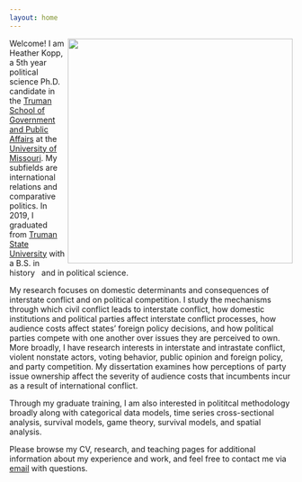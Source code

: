 ```yaml
---
layout: home
---
```

<img align="right" src="https://heatherkopp.github.io/files/kopp.jpg" height="400"/>

Welcome! I am Heather Kopp, a 5th year political science Ph.D. candidate in the [Truman School of Government and Public Affairs](https://www.truman.missouri.edu/) at the [University of Missouri](https://www.missouri.edu/). My subfields are international relations and comparative politics. In 2019, I graduated from [Truman State University](https://www.truman.edu/) with a B.S. in history &nbsp; and in political science. 

My research focuses on domestic determinants and consequences of interstate conflict and on political competition. I study the mechanisms through which civil conflict leads to interstate conflict, how domestic institutions and political parties affect interstate conflict processes, how audience costs affect states’ foreign policy decisions, and how political parties compete with one another over issues they are perceived to own. More broadly, I have research interests in interstate and intrastate conflict, violent nonstate actors, voting behavior, public opinion and foreign policy, and party competition. My dissertation examines how perceptions of party issue ownership affect the severity of audience costs that incumbents incur as a result of international conflict.

Through my graduate training, I am also interested in polititcal methodology broadly along with categorical data models, time series cross-sectional analysis, survival models, game theory, survival models, and spatial analysis. 

Please browse my CV, research, and teaching pages for additional information about my experience and work, and feel free to contact me via [email](mailto:hmk439@mail.missouri.edu) with questions.
